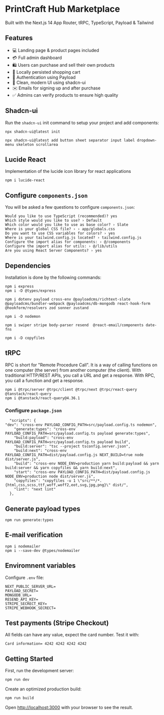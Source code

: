 # PrintCraft Hub Marketplace

<!-- ![Home Page](https://github.com/dopelyner/printcraft-hub/tree/master/public/homepage.png?raw=true) -->

Built with the Next.js 14 App Router, tRPC, TypeScript, Payload & Tailwind

## Features

- 💻 Landing page & product pages included
- 💳 Full admin dashboard
- 🛍️ Users can purchase and sell their own products
- 🛒 Locally persisted shopping cart
- 🔑 Authentication using Payload
- 🌟 Clean, modern UI using shadcn-ui
- ✉️ Emails for signing up and after purchase
- ✅ Admins can verify products to ensure high quality

## Shadcn-ui

Run the `shadcn-ui` init command to setup your project and add components:

```
npx shadcn-ui@latest init
```

```
npx shadcn-ui@latest add button sheet separator input label dropdown-menu skeleton scrollarea
```

## Lucide React

Implementation of the lucide icon library for react applications

```
npm i lucide-react
```

## Configure `components.json`

You will be asked a few questions to configure `components.json`:

```
Would you like to use TypeScript (recommended)? yes
Which style would you like to use? › Default
Which color would you like to use as base color? › Slate
Where is your global CSS file? › › app/globals.css
Do you want to use CSS variables for colors? › yes
Where is your tailwind.config.js located? › tailwind.config.js
Configure the import alias for components: › @/components
Configure the import alias for utils: › @/lib/utils
Are you using React Server Components? › yes
```

## Dependencies

Installation is done by the following commands:

```
npm i express
npm i -D @types/express
```

```
npm i dotenv payload cross-env @payloadcms/richtext-slate @payloadcms/bundler-webpack @payloadcms/db-mongodb react-hook-form @hookform/resolvers zod sonner zustand
```

```
npm i -D nodemon
```

```
npm i swiper stripe body-parser resend  @react-email/components date-fns
```

```
npm i -D copyfiles
```

## tRPC
RPC is short for "Remote Procedure Call". It is a way of calling functions on one computer (the server) from another computer (the client). With traditional HTTP/REST APIs, you call a URL and get a response. With RPC, you call a function and get a response.
```
npm i @trpc/server @trpc/client @trpc/next @trpc/react-query @tanstack/react-query
npm i @tanstack/react-query@4.36.1
```

### Configure `package.json`
```
  "scripts": {
"dev": "cross-env PAYLOAD_CONFIG_PATH=src/payload.config.ts nodemon",
    "generate:types": "cross-env PAYLOAD_CONFIG_PATH=src/payload.config.ts payload generate:types",
    "build:payload": "cross-env PAYLOAD_CONFIG_PATH=src/payload.config.ts payload build",
    "build:server": "tsc --project tsconfig.server.json",
    "build:next": "cross-env PAYLOAD_CONFIG_PATH=dist/payload.config.js NEXT_BUILD=true node dist/server.js",
    "build": "cross-env NODE_ENV=production yarn build:payload && yarn build:server && yarn copyfiles && yarn build:next",
    "start": "cross-env PAYLOAD_CONFIG_PATH=dist/payload.config.js NODE_ENV=production node dist/server.js",
    "copyfiles": "copyfiles -u 1 \"src/**/*.{html,css,scss,ttf,woff,woff2,eot,svg,jpg,png}\" dist/",
    "lint": "next lint"
  },
  ```

## Generate payload types
```
npm run generate:types
```

## E-mail verification
```
npm i nodemailer
npm i --save-dev @types/nodemailer
```

## Enviromnent variables

Configure `.env` file:

```
NEXT_PUBLIC_SERVER_URL=
PAYLOAD_SECRET=
MONGODB_URL=
RESEND_API_KEY=
STRIPE_SECRECT_KEY=
STRIPE_WEBHOOK_SECRECT=
```

## Test payments (Stripe Checkout)
All fields can have any value, expect the card number. Test it with:
```
Card information= 4242 4242 4242 4242
```


## Getting Started

First, run the development server:

```bash
npm run dev
```

Create an optimized production build:
```bash
npm run build
```

Open [http://localhost:3000](http://localhost:3000) with your browser to see the result.